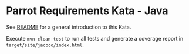 # Parrot Requirements Kata - Java

See [README](../README.md) for a general introduction to this Kata.

Execute `mvn clean test` to run all tests and generate a coverage
report in `target/site/jacoco/index.html`.
